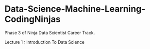 # Data-Science-Machine-Learning-CodingNinjas
Phase 3 of Ninja Data Scientist Career Track.

Lecture 1 : Introduction To Data Science
